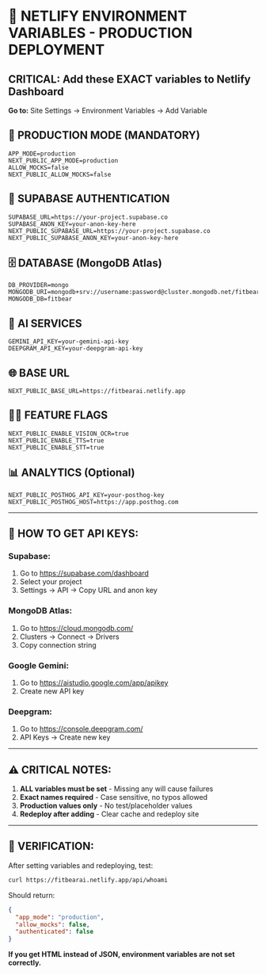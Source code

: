 # 🔧 NETLIFY ENVIRONMENT VARIABLES - PRODUCTION DEPLOYMENT

## CRITICAL: Add these EXACT variables to Netlify Dashboard

**Go to:** Site Settings → Environment Variables → Add Variable

## 🎯 PRODUCTION MODE (MANDATORY)
```
APP_MODE=production
NEXT_PUBLIC_APP_MODE=production
ALLOW_MOCKS=false
NEXT_PUBLIC_ALLOW_MOCKS=false
```

## 🔐 SUPABASE AUTHENTICATION
```
SUPABASE_URL=https://your-project.supabase.co
SUPABASE_ANON_KEY=your-anon-key-here
NEXT_PUBLIC_SUPABASE_URL=https://your-project.supabase.co
NEXT_PUBLIC_SUPABASE_ANON_KEY=your-anon-key-here
```

## 🗄️ DATABASE (MongoDB Atlas)
```
DB_PROVIDER=mongo
MONGODB_URI=mongodb+srv://username:password@cluster.mongodb.net/fitbear
MONGODB_DB=fitbear
```

## 🤖 AI SERVICES
```
GEMINI_API_KEY=your-gemini-api-key
DEEPGRAM_API_KEY=your-deepgram-api-key
```

## 🌐 BASE URL
```
NEXT_PUBLIC_BASE_URL=https://fitbearai.netlify.app
```

## 🏃‍♂️ FEATURE FLAGS
```
NEXT_PUBLIC_ENABLE_VISION_OCR=true
NEXT_PUBLIC_ENABLE_TTS=true
NEXT_PUBLIC_ENABLE_STT=true
```

## 📊 ANALYTICS (Optional)
```
NEXT_PUBLIC_POSTHOG_API_KEY=your-posthog-key
NEXT_PUBLIC_POSTHOG_HOST=https://app.posthog.com
```

---

## 🔗 HOW TO GET API KEYS:

### Supabase:
1. Go to https://supabase.com/dashboard
2. Select your project
3. Settings → API → Copy URL and anon key

### MongoDB Atlas:
1. Go to https://cloud.mongodb.com/
2. Clusters → Connect → Drivers
3. Copy connection string

### Google Gemini:
1. Go to https://aistudio.google.com/app/apikey
2. Create new API key

### Deepgram:
1. Go to https://console.deepgram.com/
2. API Keys → Create new key

---

## ⚠️ CRITICAL NOTES:

1. **ALL variables must be set** - Missing any will cause failures
2. **Exact names required** - Case sensitive, no typos allowed
3. **Production values only** - No test/placeholder values
4. **Redeploy after adding** - Clear cache and redeploy site

---

## 🧪 VERIFICATION:

After setting variables and redeploying, test:
```bash
curl https://fitbearai.netlify.app/api/whoami
```

Should return:
```json
{
  "app_mode": "production",
  "allow_mocks": false,
  "authenticated": false
}
```

**If you get HTML instead of JSON, environment variables are not set correctly.**